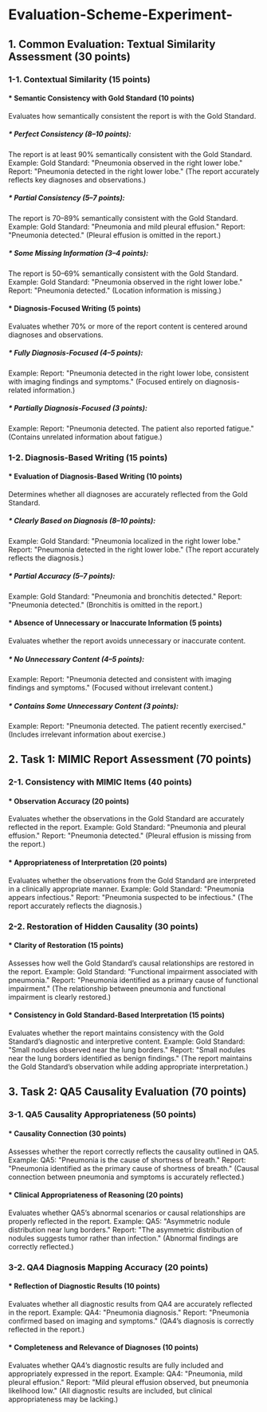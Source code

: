 # Evaluation-Scheme-Experiment-

## 1. Common Evaluation: Textual Similarity Assessment (30 points)
### 1-1. Contextual Similarity (15 points)
#### * Semantic Consistency with Gold Standard (10 points)

Evaluates how semantically consistent the report is with the Gold Standard.
#####   * Perfect Consistency (8–10 points):
The report is at least 90% semantically consistent with the Gold Standard.
Example:
Gold Standard: "Pneumonia observed in the right lower lobe."
Report: "Pneumonia detected in the right lower lobe."
(The report accurately reflects key diagnoses and observations.)

#####   * Partial Consistency (5–7 points):
The report is 70–89% semantically consistent with the Gold Standard.
Example:
Gold Standard: "Pneumonia and mild pleural effusion."
Report: "Pneumonia detected."
(Pleural effusion is omitted in the report.)

#####   * Some Missing Information (3–4 points):
The report is 50–69% semantically consistent with the Gold Standard.
Example:
Gold Standard: "Pneumonia observed in the right lower lobe."
Report: "Pneumonia detected."
(Location information is missing.)

#### * Diagnosis-Focused Writing (5 points)

Evaluates whether 70% or more of the report content is centered around diagnoses and observations.
#####   * Fully Diagnosis-Focused (4–5 points):
Example:
Report: "Pneumonia detected in the right lower lobe, consistent with imaging findings and symptoms."
(Focused entirely on diagnosis-related information.)

#####   * Partially Diagnosis-Focused (3 points):
Example:
Report: "Pneumonia detected. The patient also reported fatigue."
(Contains unrelated information about fatigue.)

### 1-2. Diagnosis-Based Writing (15 points)
#### * Evaluation of Diagnosis-Based Writing (10 points)

Determines whether all diagnoses are accurately reflected from the Gold Standard.
#####   * Clearly Based on Diagnosis (8–10 points):
Example:
Gold Standard: "Pneumonia localized in the right lower lobe."
Report: "Pneumonia detected in the right lower lobe."
(The report accurately reflects the diagnosis.)

#####   * Partial Accuracy (5–7 points):
Example:
Gold Standard: "Pneumonia and bronchitis detected."
Report: "Pneumonia detected."
(Bronchitis is omitted in the report.)

#### * Absence of Unnecessary or Inaccurate Information (5 points)

Evaluates whether the report avoids unnecessary or inaccurate content.
#####   * No Unnecessary Content (4–5 points):
Example:
Report: "Pneumonia detected and consistent with imaging findings and symptoms."
(Focused without irrelevant content.)

#####   * Contains Some Unnecessary Content (3 points):
Example:
Report: "Pneumonia detected. The patient recently exercised."
(Includes irrelevant information about exercise.)

## 2. Task 1: MIMIC Report Assessment (70 points)
### 2-1. Consistency with MIMIC Items (40 points)
#### * Observation Accuracy (20 points)

Evaluates whether the observations in the Gold Standard are accurately reflected in the report.
Example:
Gold Standard: "Pneumonia and pleural effusion."
Report: "Pneumonia detected."
(Pleural effusion is missing from the report.)

#### * Appropriateness of Interpretation (20 points)

Evaluates whether the observations from the Gold Standard are interpreted in a clinically appropriate manner.
Example:
Gold Standard: "Pneumonia appears infectious."
Report: "Pneumonia suspected to be infectious."
(The report accurately reflects the diagnosis.)

### 2-2. Restoration of Hidden Causality (30 points)
#### * Clarity of Restoration (15 points)

Assesses how well the Gold Standard’s causal relationships are restored in the report.
Example:
Gold Standard: "Functional impairment associated with pneumonia."
Report: "Pneumonia identified as a primary cause of functional impairment."
(The relationship between pneumonia and functional impairment is clearly restored.)

#### * Consistency in Gold Standard-Based Interpretation (15 points)

Evaluates whether the report maintains consistency with the Gold Standard’s diagnostic and interpretive content.
Example:
Gold Standard: "Small nodules observed near the lung borders."
Report: "Small nodules near the lung borders identified as benign findings."
(The report maintains the Gold Standard’s observation while adding appropriate interpretation.)

## 3. Task 2: QA5 Causality Evaluation (70 points)
### 3-1. QA5 Causality Appropriateness (50 points)
#### * Causality Connection (30 points)

Assesses whether the report correctly reflects the causality outlined in QA5.
Example:
QA5: "Pneumonia is the cause of shortness of breath."
Report: "Pneumonia identified as the primary cause of shortness of breath."
(Causal connection between pneumonia and symptoms is accurately reflected.)

#### * Clinical Appropriateness of Reasoning (20 points)

Evaluates whether QA5’s abnormal scenarios or causal relationships are properly reflected in the report.
Example:
QA5: "Asymmetric nodule distribution near lung borders."
Report: "The asymmetric distribution of nodules suggests tumor rather than infection."
(Abnormal findings are correctly reflected.)

### 3-2. QA4 Diagnosis Mapping Accuracy (20 points)
#### * Reflection of Diagnostic Results (10 points)

Evaluates whether all diagnostic results from QA4 are accurately reflected in the report.
Example:
QA4: "Pneumonia diagnosis."
Report: "Pneumonia confirmed based on imaging and symptoms."
(QA4’s diagnosis is correctly reflected in the report.)

#### * Completeness and Relevance of Diagnoses (10 points)

Evaluates whether QA4’s diagnostic results are fully included and appropriately expressed in the report.
Example:
QA4: "Pneumonia, mild pleural effusion."
Report: "Mild pleural effusion observed, but pneumonia likelihood low."
(All diagnostic results are included, but clinical appropriateness may be lacking.)
